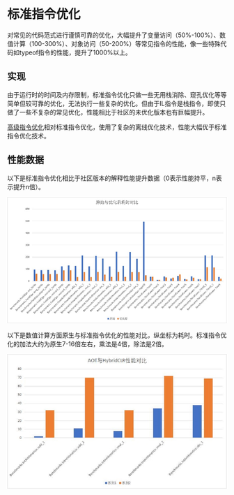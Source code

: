 # 标准指令优化

对常见的代码范式进行谨慎可靠的优化，大幅提升了变量访问（50%-100%）、数值计算（100-300%）、对象访问（50-200%）等常见指令的性能，像一些特殊代码如typeof指令的性能，提升了1000%以上。

## 实现

由于运行时的时间及内存限制，标准指令优化只做一些无用栈消除、窥孔优化等等简单但较可靠的优化，无法执行一些复杂的优化。但由于IL指令是栈指令，即使只做了一些不复杂的常见优化，性能相比于社区的未优化版本也有巨幅提升。

[高级指令优化](./advancedcodeoptimization)相对标准指令优化，使用了复杂的离线优化技术，性能大幅优于标准指令优化技术。

## 性能数据

以下是标准指令优化相比于社区版本的解释性能提升数据（0表示性能持平，n表示提升n倍）。

![interpreter_optimization](/img/hybridclr/interpreter_optimization.jpg)

以下是数值计算方面原生与标准指令优化的性能对比，纵坐标为耗时。标准指令优化的加法大约为原生7-16倍左右，乘法是4倍，除法是2倍。

![benchmark_numeric](/img/hybridclr/benchmark_numeric.jpg)
